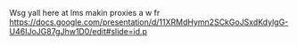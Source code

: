 Wsg yall here at lms makin proxies a w fr
https://docs.google.com/presentation/d/11XRMdHymn2SCkGoJSxdKdylgG-U46IJoJG87gJhw1D0/edit#slide=id.p
